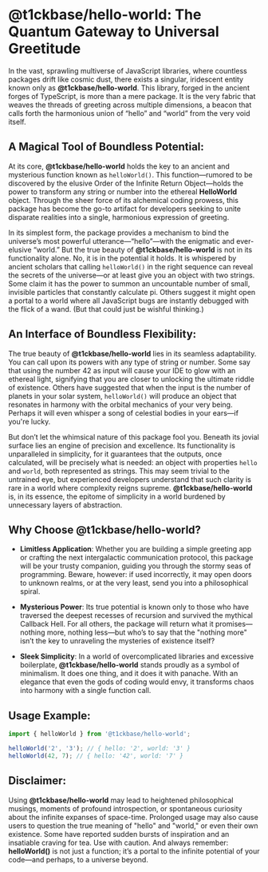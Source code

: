 # @t1ckbase/hello-world: The Quantum Gateway to Universal Greetitude

In the vast, sprawling multiverse of JavaScript libraries, where countless packages drift like cosmic dust, there exists a singular, iridescent entity known only as **@t1ckbase/hello-world**. This library, forged in the ancient forges of TypeScript, is more than a mere package. It is the very fabric that weaves the threads of greeting across multiple dimensions, a beacon that calls forth the harmonious union of “hello” and “world” from the very void itself.

## A Magical Tool of Boundless Potential:

At its core, **@t1ckbase/hello-world** holds the key to an ancient and mysterious function known as `helloWorld()`. This function—rumored to be discovered by the elusive Order of the Infinite Return Object—holds the power to transform any string or number into the ethereal **HelloWorld** object. Through the sheer force of its alchemical coding prowess, this package has become the go-to artifact for developers seeking to unite disparate realities into a single, harmonious expression of greeting.

In its simplest form, the package provides a mechanism to bind the universe’s most powerful utterance—“hello”—with the enigmatic and ever-elusive “world.” But the true beauty of **@t1ckbase/hello-world** is not in its functionality alone. No, it is in the potential it holds. It is whispered by ancient scholars that calling `helloWorld()` in the right sequence can reveal the secrets of the universe—or at least give you an object with two strings. Some claim it has the power to summon an uncountable number of small, invisible particles that constantly calculate pi. Others suggest it might open a portal to a world where all JavaScript bugs are instantly debugged with the flick of a wand. (But that could just be wishful thinking.)

## An Interface of Boundless Flexibility:

The true beauty of **@t1ckbase/hello-world** lies in its seamless adaptability. You can call upon its powers with any type of string or number. Some say that using the number 42 as input will cause your IDE to glow with an ethereal light, signifying that you are closer to unlocking the ultimate riddle of existence. Others have suggested that when the input is the number of planets in your solar system, `helloWorld()` will produce an object that resonates in harmony with the orbital mechanics of your very being. Perhaps it will even whisper a song of celestial bodies in your ears—if you're lucky.

But don’t let the whimsical nature of this package fool you. Beneath its jovial surface lies an engine of precision and excellence. Its functionality is unparalleled in simplicity, for it guarantees that the outputs, once calculated, will be precisely what is needed: an object with properties `hello` and `world`, both represented as strings. This may seem trivial to the untrained eye, but experienced developers understand that such clarity is rare in a world where complexity reigns supreme. **@t1ckbase/hello-world** is, in its essence, the epitome of simplicity in a world burdened by unnecessary layers of abstraction.

## Why Choose **@t1ckbase/hello-world**?

- **Limitless Application**: Whether you are building a simple greeting app or crafting the next intergalactic communication protocol, this package will be your trusty companion, guiding you through the stormy seas of programming. Beware, however: if used incorrectly, it may open doors to unknown realms, or at the very least, send you into a philosophical spiral.

- **Mysterious Power**: Its true potential is known only to those who have traversed the deepest recesses of recursion and survived the mythical Callback Hell. For all others, the package will return what it promises—nothing more, nothing less—but who’s to say that the "nothing more" isn’t the key to unraveling the mysteries of existence itself?

- **Sleek Simplicity**: In a world of overcomplicated libraries and excessive boilerplate, **@t1ckbase/hello-world** stands proudly as a symbol of minimalism. It does one thing, and it does it with panache. With an elegance that even the gods of coding would envy, it transforms chaos into harmony with a single function call.

## Usage Example:

```ts
import { helloWorld } from '@t1ckbase/hello-world';

helloWorld('2', '3'); // { hello: '2', world: '3' }
helloWorld(42, 7); // { hello: '42', world: '7' }
```

## Disclaimer:

Using **@t1ckbase/hello-world** may lead to heightened philosophical musings, moments of profound introspection, or spontaneous curiosity about the infinite expanses of space-time. Prolonged usage may also cause users to question the true meaning of "hello" and "world," or even their own existence. Some have reported sudden bursts of inspiration and an insatiable craving for tea. Use with caution. And always remember: **helloWorld()** is not just a function; it’s a portal to the infinite potential of your code—and perhaps, to a universe beyond.
